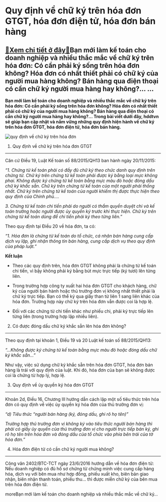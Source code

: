 Quy định về chữ ký trên hóa đơn GTGT, hóa đơn điện tử, hóa đơn bán hàng
=======================================================================

[:gift:Xem chi tiết ở đây:gift:](https://hddtvn.com/quy-dinh-ve-chu-ky-tren-hoa-don-gtgt-hoa-don-dien-tu-hoa-don-ban-hang/)Bạn mới làm kế toán cho doanh nghiệp và nhiều thắc mắc về chữ ký trên hóa đơn: Có cần phải ký sống trên hóa đơn không? Hóa đơn có nhất thiết phải có chữ ký của người mua hàng không? Bán hàng qua điện thoại có cần chữ ký người mua hàng hay không?… …
--------------------------------------------------------------------------------------------------------------------------------------------------------------------------------------------------------------------------------------------------------

**Bạn mới làm kế toán cho doanh nghiệp và nhiều thắc mắc về chữ ký trên hóa đơn: Có cần phải ký sống trên hóa đơn không? Hóa đơn có nhất thiết phải có chữ ký của người mua hàng không? Bán hàng qua điện thoại có cần chữ ký người mua hàng hay không?… Trong bài viết dưới đây, hddtvn sẽ giúp bạn cập nhật và nắm vững những quy định hiện hành về chữ ký trên hóa đơn GTGT, hóa đơn điện tử, hóa đơn bán hàng.**


![quy định về chữ ký trên hóa đơn](https://hddtvn.com/wp-content/uploads/2021/01/khong-xuat-hoa-don-trong-truong-hop-nao.png)


1. Quy định về chữ ký trên hóa đơn GTGT
---------------------------------------


Căn cứ Điều 19, Luật Kế toán số 88/2015/QH13 ban hành ngày 20/11/2015:


*“1. Chứng từ kế toán phải có đầy đủ chữ ký theo chức danh quy định trên chứng từ. Chữ ký trên chứng từ kế toán phải được ký bằng loại mực không phai. Không được ký chứng từ kế toán bằng mực màu đỏ hoặc đóng dấu chữ ký khắc sẵn. Chữ ký trên chứng từ kế toán của một người phải thống nhất. Chữ ký trên chứng từ kế toán của người khiếm thị được thực hiện theo quy định của Chính phủ.*…


*3. Chứng từ kế toán chi tiền phải do người có thẩm quyền duyệt chi và kế toán trưởng hoặc người được ủy quyền ký trước khi thực hiện. Chữ ký trên chứng từ kế toán dùng để chi tiền phải ký theo từng liên.”*


Theo quy định tại Điều 20 về hóa đơn, ta có:


*“1. Hóa đơn là chứng từ kế toán do tổ chức, cá nhân bán hàng cung cấp dịch vụ lập, ghi nhận thông tin bán hàng, cung cấp dịch vụ theo quy định của pháp luật.”*


**Kết luận**




* Theo các quy định trên, hóa đơn GTGT không phải là chứng từ kế toán chi tiền, vì bậy không phải ký bằng bút mực trực tiếp (ký tươi) lên từng liên.

* Trong trường hợp công ty xuất hai hóa đơn GTGT cho khách hàng, chữ ký của người bán hành hoặc thủ trưởng đơn vị không nhất thiết phải là chữ ký trực tiếp. Bạn có thể ký qua giấy than từ liên 1 sang liên khác của hóa đơn. Trường hợp này chữ ký trên hóa đơn vẫn được coi là hợp lệ.

* Đối với các chứng từ chi tiền khác như phiếu chi, phải ký trực tiếp lên từng liên (trong trường hợp lập nhiều liên).



2. Có được đóng dấu chữ ký khắc sẵn lên hóa đơn không?
------------------------------------------------------


Theo quy định tại khoản 1, Điều 19 và 20 Luật kế toán số 88/2015/QH13:


*“…Không được ký chứng từ kế toán bằng mực màu đỏ hoặc đóng dấu chữ ký khắc sẵn…”*


Như vậy, việc sử dụng chữ ký khắc sẵn trên hóa đơn GTGT, hóa đơn bán hàng là trái với quy định của luật. Khi đó, hóa đơn của bạn sẽ không được coi là chứng từ hợp lý, hợp lệ.


3. Quy định về ủy quyền ký hóa đơn GTGT
---------------------------------------


Khoản 2d, Điều 16, Chương III hướng dẫn cách lập một số tiêu thức trên hóa đơn có quy định về việc ủy quyền ký hóa đơn của thủ trưởng đơn vị:


*“d) Tiêu thức “người bán hàng (ký, đóng dấu, ghi rõ họ tên)”*


*Trường hợp thủ trưởng đơn vị không ký vào tiêu thức người bán hàng thì phải có giấy ủy quyền của thủ trưởng đơn vị cho người trực tiếp bán ký, ghi rõ họ tên trên hóa đơn và đóng dấu của tổ chức vào phía bên trái của tờ hóa đơn.”*


4. Hóa đơn điện tử có cần chữ ký người mua không?
-------------------------------------------------


Công văn 2402/BTC-TCT ngày 23/6/2016 hướng dẫn về hóa đơn điện tử: Nếu doanh nghiệp có đủ hồ sơ chứng từ chứng minh việc cung cấp hàng hóa, dịch vụ với bên mua như hợp đồng, phiếu xuất kho, biên bản giao nhận, biên nhận thanh toán, phiếu thu… thì được miễn chữ ký của bên mua trên hóa đơn điện tử.



> 
> > 
> 
> 
> 
moreBạn mới làm kế toán cho doanh nghiệp và nhiều thắc mắc về chữ ký…

